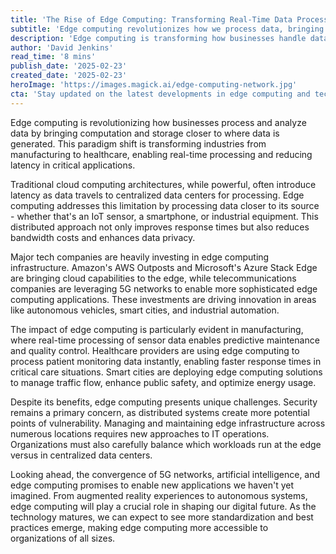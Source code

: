 ```yaml
---
title: 'The Rise of Edge Computing: Transforming Real-Time Data Processing'
subtitle: 'Edge computing revolutionizes how we process data, bringing computation closer to data sources'
description: 'Edge computing is transforming how businesses handle data processing by bringing computation closer to data sources. This shift enables real-time processing, reduced latency, and new possibilities across industries from manufacturing to healthcare.'
author: 'David Jenkins'
read_time: '8 mins'
publish_date: '2025-02-23'
created_date: '2025-02-23'
heroImage: 'https://images.magick.ai/edge-computing-network.jpg'
cta: 'Stay updated on the latest developments in edge computing and technology trends by following us on LinkedIn. Join our community of tech enthusiasts and industry professionals shaping the future of distributed computing.'
---
```


Edge computing is revolutionizing how businesses process and analyze data by bringing computation and storage closer to where data is generated. This paradigm shift is transforming industries from manufacturing to healthcare, enabling real-time processing and reducing latency in critical applications.

Traditional cloud computing architectures, while powerful, often introduce latency as data travels to centralized data centers for processing. Edge computing addresses this limitation by processing data closer to its source - whether that's an IoT sensor, a smartphone, or industrial equipment. This distributed approach not only improves response times but also reduces bandwidth costs and enhances data privacy.

Major tech companies are heavily investing in edge computing infrastructure. Amazon's AWS Outposts and Microsoft's Azure Stack Edge are bringing cloud capabilities to the edge, while telecommunications companies are leveraging 5G networks to enable more sophisticated edge computing applications. These investments are driving innovation in areas like autonomous vehicles, smart cities, and industrial automation.

The impact of edge computing is particularly evident in manufacturing, where real-time processing of sensor data enables predictive maintenance and quality control. Healthcare providers are using edge computing to process patient monitoring data instantly, enabling faster response times in critical care situations. Smart cities are deploying edge computing solutions to manage traffic flow, enhance public safety, and optimize energy usage.

Despite its benefits, edge computing presents unique challenges. Security remains a primary concern, as distributed systems create more potential points of vulnerability. Managing and maintaining edge infrastructure across numerous locations requires new approaches to IT operations. Organizations must also carefully balance which workloads run at the edge versus in centralized data centers.

Looking ahead, the convergence of 5G networks, artificial intelligence, and edge computing promises to enable new applications we haven't yet imagined. From augmented reality experiences to autonomous systems, edge computing will play a crucial role in shaping our digital future. As the technology matures, we can expect to see more standardization and best practices emerge, making edge computing more accessible to organizations of all sizes.